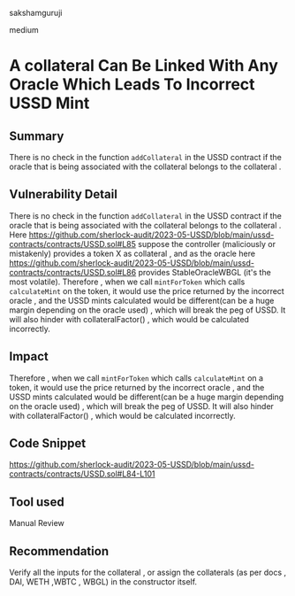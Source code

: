 sakshamguruji

medium

# A collateral Can Be Linked With Any Oracle Which Leads To Incorrect USSD Mint

## Summary

There is no check in the function `addCollateral` in the USSD contract if the oracle that is being associated with the collateral belongs 
to the collateral . 

## Vulnerability Detail

There is no check in the function `addCollateral` in the USSD contract if the oracle that is being associated with the collateral belongs 
to the collateral . 
Here https://github.com/sherlock-audit/2023-05-USSD/blob/main/ussd-contracts/contracts/USSD.sol#L85 suppose the controller (maliciously or mistakenly) provides a token X as collateral  , and as the oracle here https://github.com/sherlock-audit/2023-05-USSD/blob/main/ussd-contracts/contracts/USSD.sol#L86 provides StableOracleWBGL (it's the most volatile). 
Therefore , when we call `mintForToken` which calls `calculateMint` on the token,  it would use the price returned by the incorrect oracle , and the USSD mints calculated would be different(can be a huge margin depending on the oracle used) , which will break the peg of USSD. It will also hinder with collateralFactor()  , which would be calculated incorrectly.

## Impact

Therefore , when we call `mintForToken` which calls `calculateMint` on a token,  it would use the price returned by the incorrect oracle , 
and the USSD mints calculated would be different(can be a huge margin depending on the oracle used) , which will break the peg
of USSD. It will also hinder with collateralFactor()  , which would be calculated incorrectly.

## Code Snippet

https://github.com/sherlock-audit/2023-05-USSD/blob/main/ussd-contracts/contracts/USSD.sol#L84-L101

## Tool used

Manual Review

## Recommendation

Verify all the inputs for the collateral , or assign the collaterals (as per docs , DAI, WETH  ,WBTC , WBGL) in the constructor itself.